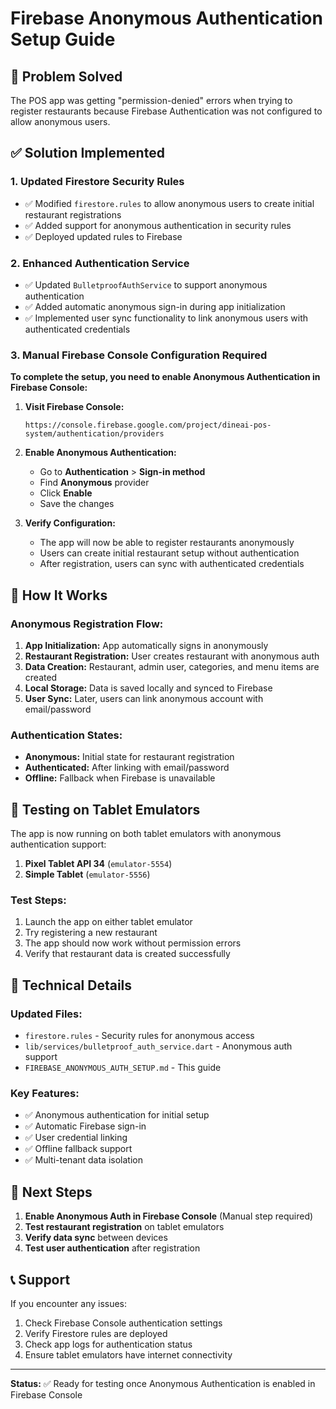 # Firebase Anonymous Authentication Setup Guide

## 🔐 Problem Solved
The POS app was getting "permission-denied" errors when trying to register restaurants because Firebase Authentication was not configured to allow anonymous users.

## ✅ Solution Implemented

### 1. Updated Firestore Security Rules
- ✅ Modified `firestore.rules` to allow anonymous users to create initial restaurant registrations
- ✅ Added support for anonymous authentication in security rules
- ✅ Deployed updated rules to Firebase

### 2. Enhanced Authentication Service
- ✅ Updated `BulletproofAuthService` to support anonymous authentication
- ✅ Added automatic anonymous sign-in during app initialization
- ✅ Implemented user sync functionality to link anonymous users with authenticated credentials

### 3. Manual Firebase Console Configuration Required

**To complete the setup, you need to enable Anonymous Authentication in Firebase Console:**

1. **Visit Firebase Console:**
   ```
   https://console.firebase.google.com/project/dineai-pos-system/authentication/providers
   ```

2. **Enable Anonymous Authentication:**
   - Go to **Authentication** > **Sign-in method**
   - Find **Anonymous** provider
   - Click **Enable**
   - Save the changes

3. **Verify Configuration:**
   - The app will now be able to register restaurants anonymously
   - Users can create initial restaurant setup without authentication
   - After registration, users can sync with authenticated credentials

## 🚀 How It Works

### Anonymous Registration Flow:
1. **App Initialization:** App automatically signs in anonymously
2. **Restaurant Registration:** User creates restaurant with anonymous auth
3. **Data Creation:** Restaurant, admin user, categories, and menu items are created
4. **Local Storage:** Data is saved locally and synced to Firebase
5. **User Sync:** Later, users can link anonymous account with email/password

### Authentication States:
- **Anonymous:** Initial state for restaurant registration
- **Authenticated:** After linking with email/password
- **Offline:** Fallback when Firebase is unavailable

## 📱 Testing on Tablet Emulators

The app is now running on both tablet emulators with anonymous authentication support:

1. **Pixel Tablet API 34** (`emulator-5554`)
2. **Simple Tablet** (`emulator-5556`)

### Test Steps:
1. Launch the app on either tablet emulator
2. Try registering a new restaurant
3. The app should now work without permission errors
4. Verify that restaurant data is created successfully

## 🔧 Technical Details

### Updated Files:
- `firestore.rules` - Security rules for anonymous access
- `lib/services/bulletproof_auth_service.dart` - Anonymous auth support
- `FIREBASE_ANONYMOUS_AUTH_SETUP.md` - This guide

### Key Features:
- ✅ Anonymous authentication for initial setup
- ✅ Automatic Firebase sign-in
- ✅ User credential linking
- ✅ Offline fallback support
- ✅ Multi-tenant data isolation

## 🎯 Next Steps

1. **Enable Anonymous Auth in Firebase Console** (Manual step required)
2. **Test restaurant registration** on tablet emulators
3. **Verify data sync** between devices
4. **Test user authentication** after registration

## 📞 Support

If you encounter any issues:
1. Check Firebase Console authentication settings
2. Verify Firestore rules are deployed
3. Check app logs for authentication status
4. Ensure tablet emulators have internet connectivity

---

**Status:** ✅ Ready for testing once Anonymous Authentication is enabled in Firebase Console 